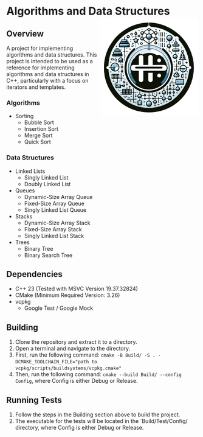 # Algorithms and Data Structures <img src="Images/Logo.png" alt="Logo" width="256" height="256" align="right"/>

## Overview

A project for implementing algorithms and data structures. This project is intended to be used as a reference for
implementing algorithms and data structures in C++, particularly with a focus on iterators and templates.

### Algorithms

- Sorting
    - Bubble Sort
    - Insertion Sort
    - Merge Sort
    - Quick Sort

### Data Structures

- Linked Lists
    - Singly Linked List
    - Doubly Linked List
- Queues
    - Dynamic-Size Array Queue
    - Fixed-Size Array Queue
    - Singly Linked List Queue
- Stacks
    - Dynamic-Size Array Stack
    - Fixed-Size Array Stack
    - Singly Linked List Stack
- Trees
    - Binary Tree
    - Binary Search Tree

## Dependencies

- C++ 23 (Tested with MSVC Version 19.37.32824)
- CMake (Minimum Required Version: 3.26)
- vcpkg
    - Google Test / Google Mock

## Building

1. Clone the repository and extract it to a directory.
2. Open a terminal and navigate to the directory.
3. First, run the following
   command: `cmake -B Build/ -S . -DCMAKE_TOOLCHAIN_FILE="path to vcpkg/scripts/buildsystems/vcpkg.cmake"`
4. Then, run the following command: `cmake --build Build/ --config Config`, where Config is either Debug or Release.

## Running Tests

1. Follow the steps in the Building section above to build the project.
2. The executable for the tests will be located in the `Build/Test/Config/ directory, where Config is either Debug or
   Release.